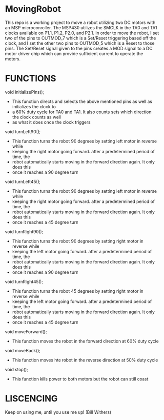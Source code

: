 MovingRobot
===========

This repo is a working project to move a robot utilizing two DC motors with an MSP microconroller. 
The MSP430 utilizes the SMCLK in the TA0 and TA1 clocks available on P1.1, P1.2, P2.0, and P2.1. In 
order to move the robot, I set two of the pins to OUTMOD_7 which is a Set/Reset triggering based off the 
clock, and I set the other two pins to OUTMOD_5 which is a Reset to those pins. The Set/Reset signal 
given to the pins creates a MOD signal to a DC motor driver chip which can provide sufficient current 
to operate the motors. 


FUNCTIONS
=========

void initializePins();
  * This function directs and selects the above mentioned pins as well as initializes the clock to 
  * a 60% duty cycle for TA0 and TA1. It also counts sets which direction the clock counts as well 
  * as what it does once the clock triggers
  
void turnLeft90();
  * This function turns the robot 90 degrees by setting left motor in reverse while 
  * keeping the right motor going forward. after a predetermined period of time, the 
  * robot automatically starts moving in the forward direction again. It only does this
  * once it reaches a 90 degree turn
  
void turnLeft45();
  * This function turns the robot 90 degrees by setting left motor in reverse while 
  * keeping the right motor going forward. after a predetermined period of time, the 
  * robot automatically starts moving in the forward direction again. It only does this
  * once it reaches a 45 degree turn
   
void turnRight90();
  * This function turns the robot 90 degrees by setting right motor in reverse while 
  * keeping the left motor going forward. after a predetermined period of time, the 
  * robot automatically starts moving in the forward direction again. It only does this
  * once it reaches a 90 degree turn
   
void turnRight45();
  * This function turns the robot 45 degrees by setting right motor in reverse while 
  * keeping the left motor going forward. after a predetermined period of time, the 
  * robot automatically starts moving in the forward direction again. It only does this
  * once it reaches a 45 degree turn
  
void moveForward();
  * This function moves the robot in the forward direction at 60% duty cycle
  
void moveBack();
  * This function moves hte robot in the reverse direction at 50% duty cycle
  
void stop();
  * This function kills power to both motors but the robot can still coast
  

LISCENCING
==========
Keep on using me, until you use me up! (Bill Withers)
  
